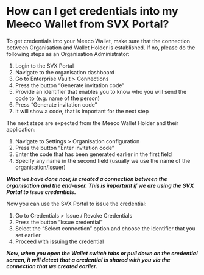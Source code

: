 # How can I get credentials into my Meeco Wallet from SVX Portal?


To get credentials into your Meeco Wallet, make sure that the connection between Organisation and Wallet Holder is established. If no, please do the following steps as an Organisation Administrator:

1. Login to the SVX Portal
2. Navigate to the organisation dashboard
3. Go to Enterprise Vault > Connections
4. Press the button “Generate invitation code”
5. Provide an identifier that enables you to know who you will send the code to (e.g. name of the person)
6. Press “Generate invitation code”
7. It will show a code, that is important for the next step

The next steps are expected from the Meeco Wallet Holder and their application:

1. Navigate to Settings > Organisation configuration
2. Press the button “Enter invitation code”
3. Enter the code that has been generated earlier in the first field
4. Specify any name in the second field (usually we use the name of the organisation/issuer)

***What we have done now, is created a connection between the organisation and the end-user. This is important if we are using the SVX Portal to issue credentials.***

Now you can use the SVX Portal to issue the credential:

1. Go to Credentials > Issue / Revoke Credentials
2. Press the button “Issue credential”
3. Select the “Select connection” option and choose the identifier that you set earlier
4. Proceed with issuing the credential

***Now, when you open the Wallet switch tabs or pull down on the credential screen, it will detect that a credential is shared with you via the connection that we created earlier.***
